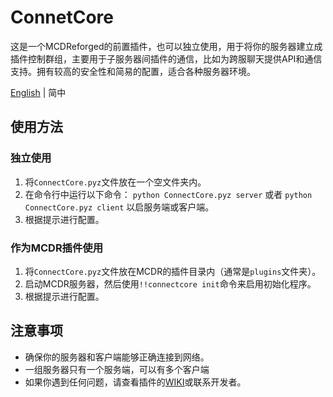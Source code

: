 # ConnetCore

 这是一个MCDReforged的前置插件，也可以独立使用，用于将你的服务器建立成插件控制群组，主要用于子服务器间插件的通信，比如为跨服聊天提供API和通信支持。拥有较高的安全性和简易的配置，适合各种服务器环境。

 [English](README.md) | 简中

## 使用方法

### 独立使用

 1. 将`ConnectCore.pyz`文件放在一个空文件夹内。
 2. 在命令行中运行以下命令：
    `python ConnectCore.pyz server` 或者 `python ConnectCore.pyz client` 以启服务端或客户端。
 3. 根据提示进行配置。

### 作为MCDR插件使用

 1. 将`ConnectCore.pyz`文件放在MCDR的插件目录内（通常是`plugins`文件夹）。
 2. 启动MCDR服务器，然后使用`!!connectcore init`命令来启用初始化程序。
 3. 根据提示进行配置。

## 注意事项

- 确保你的服务器和客户端能够正确连接到网络。
- 一组服务器只有一个服务端，可以有多个客户端
- 如果你遇到任何问题，请查看插件的[WIKI](https://github.com/zhongbai2333/ConnectCore/wiki)或联系开发者。
